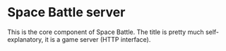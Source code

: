 # Space Battle server

This is the core component of Space Battle. The title is pretty much self-explanatory, it is a game server (HTTP interface).
